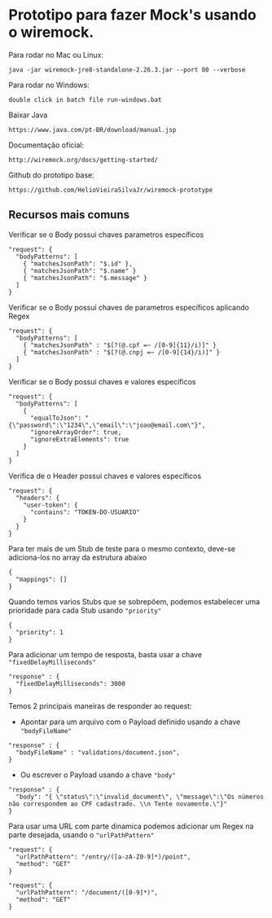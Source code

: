 # Prototipo para fazer Mock's usando o wiremock.

Para rodar no Mac ou Linux:

`java -jar wiremock-jre8-standalone-2.26.3.jar --port 80 --verbose`

Para rodar no Windows:

`double click in batch file run-windows.bat`

Baixar Java

`https://www.java.com/pt-BR/download/manual.jsp`

Documentação oficial:

`http://wiremock.org/docs/getting-started/`

Github do prototipo base:

`https://github.com/HelioVieiraSilvaJr/wiremock-prototype`


## Recursos mais comuns

Verificar se o Body possui chaves parametros específicos
```
"request": {
  "bodyPatterns": [
    { "matchesJsonPath": "$.id" },
    { "matchesJsonPath": "$.name" }
    { "matchesJsonPath": "$.message" }
  ]
}
```

Verificar se o Body possui chaves de parametros específicos aplicando Regex
```
"request": {
  "bodyPatterns": [
    { "matchesJsonPath" : "$[?(@.cpf =~ /[0-9]{11}/i)]" }
    { "matchesJsonPath" : "$[?(@.cnpj =~ /[0-9]{14}/i)]" }
  ]
}
```

Verificar se o Body possui chaves e valores específicos
```
"request": {
  "bodyPatterns": [
    {
      "equalToJson": "{\"password\":\"1234\",\"email\":\"joao@email.com\"}",
      "ignoreArrayOrder": true,
      "ignoreExtraElements": true
    }
  ]
}
```

Verifica de o Header possui chaves e valores específicos
```
"request": {
  "headers": {
    "user-token": {
      "contains": "TOKEN-DO-USUARIO"
    }
  }
}
```

Para ter mais de um Stub de teste para o mesmo contexto, deve-se adiciona-los no array da estrutura abaixo
```
{
  "mappings": []
}
```

Quando temos varios Stubs que se sobrepõem, podemos estabelecer uma prioridade para cada Stub usando `"priority"`
```
{
  "priority": 1
}
```

Para adicionar um tempo de resposta, basta usar a chave `"fixedDelayMilliseconds"`
```
"response" : {
  "fixedDelayMilliseconds": 3000
}
```

Temos 2 principais maneiras de responder ao request:

- Apontar para um arquivo com o Payload definido usando a chave `"bodyFileName"`
```
"response" : {
  "bodyFileName" : "validations/document.json",
}
```
- Ou escrever o Payload usando a chave `"body"`
```
"response" : {
  "body": "{ \"status\":\"invalid_document\", \"message\":\"Os números não correspondem ao CPF cadastrado. \\n Tente novamente.\"}"
}
```

Para usar uma URL com parte dinamica podemos adicionar um Regex na parte desejada, usando o `"urlPathPattern"`
```
"request": {
  "urlPathPattern": "/entry/([a-zA-Z0-9]*)/point",
  "method": "GET"
}
```
```
"request": {
  "urlPathPattern": "/document/([0-9]*)",
  "method": "GET"
}
```